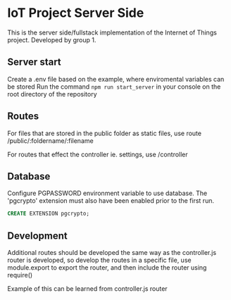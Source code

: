 # IoT Project Server Side

This is the server side/fullstack implementation of the Internet of Things project. Developed by group 1.

## Server start

Create a .env file based on the example, where enviromental variables can be stored
Run the command `npm run start_server` in your  console on the root directory of the repository

## Routes
For files that are stored in the public folder as static files, use route /public/:foldername/:filename

For routes that effect the controller ie. settings, use /controller

## Database
Configure PGPASSWORD environment variable to use database. The 'pgcrypto' extension must also have been enabled prior to the first run.
```sql
CREATE EXTENSION pgcrypto;
```

## Development
Additional routes should be developed the same way as the controller.js router is developed, so develop the routes in a specific file, use module.export to export the router, and then include the router using require()

Example of this can be learned from controller.js router
